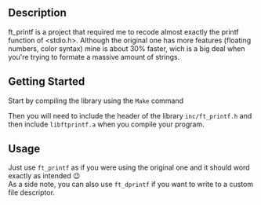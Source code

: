 ## Description

ft_printf is a project that required me to recode almost exactly the printf function of <stdio.h>.
Although the original one has more features (floating numbers, color syntax) mine is about 30% faster, wich is a big deal when you're trying to formate a massive amount of strings.

## Getting Started

Start by compiling the library using the `Make` command

Then you will need to include the header of the library `inc/ft_printf.h` and then include `libftprintf.a` when you compile your program.

## Usage

Just use `ft_printf` as if you were using the original one and it should word exactly as intended 😉  <br>
As a side note, you can also use `ft_dprintf` if you want to write to a custom file descriptor.

